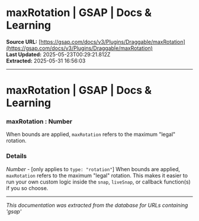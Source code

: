 # maxRotation | GSAP | Docs & Learning

**Source URL:** [https://gsap.com/docs/v3/Plugins/Draggable/maxRotation](https://gsap.com/docs/v3/Plugins/Draggable/maxRotation)  
**Last Updated:** 2025-05-23T00:29:21.812Z  
**Extracted:** 2025-05-31 16:56:03

---

# maxRotation | GSAP | Docs & Learning

### maxRotation : Number

When bounds are applied, `maxRotation` refers to the maximum "legal" rotation.

### Details[​](#details "Direct link to Details")

_Number_ - \[only applies to `type: "rotation"`\] When bounds are applied, `maxRotation` refers to the maximum "legal" rotation. This makes it easier to run your own custom logic inside the `snap`, `liveSnap`, or callback function(s) if you so choose.

---

*This documentation was extracted from the database for URLs containing 'gsap'*
